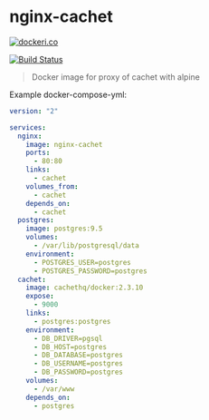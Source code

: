 # nginx-cachet

[![dockeri.co](http://dockeri.co/image/lgatica/nginx-cachet)](https://hub.docker.com/r/lgatica/nginx-cachet/)

[![Build Status](https://travis-ci.org/lgaticaq/nginx-cachet.svg?branch=master)](https://travis-ci.org/lgaticaq/nginx-cachet)

> Docker image for proxy of cachet with alpine


Example docker-compose-yml:

```yml
version: "2"

services:
  nginx:
    image: nginx-cachet
    ports:
      - 80:80
    links:
      - cachet
    volumes_from:
      - cachet
    depends_on:
      - cachet
  postgres:
    image: postgres:9.5
    volumes:
      - /var/lib/postgresql/data
    environment:
      - POSTGRES_USER=postgres
      - POSTGRES_PASSWORD=postgres
  cachet:
    image: cachethq/docker:2.3.10
    expose:
      - 9000
    links:
      - postgres:postgres
    environment:
      - DB_DRIVER=pgsql
      - DB_HOST=postgres
      - DB_DATABASE=postgres
      - DB_USERNAME=postgres
      - DB_PASSWORD=postgres
    volumes:
      - /var/www
    depends_on:
      - postgres
```
